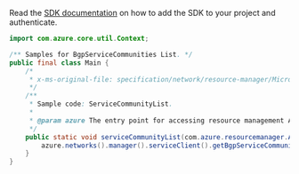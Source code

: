 Read the [SDK documentation](https://github.com/Azure/azure-sdk-for-java/blob/azure-resourcemanager_2.13.0/sdk/resourcemanager/azure-resourcemanager/README.md) on how to add the SDK to your project and authenticate.

```java
import com.azure.core.util.Context;

/** Samples for BgpServiceCommunities List. */
public final class Main {
    /*
     * x-ms-original-file: specification/network/resource-manager/Microsoft.Network/stable/2021-05-01/examples/ServiceCommunityList.json
     */
    /**
     * Sample code: ServiceCommunityList.
     *
     * @param azure The entry point for accessing resource management APIs in Azure.
     */
    public static void serviceCommunityList(com.azure.resourcemanager.AzureResourceManager azure) {
        azure.networks().manager().serviceClient().getBgpServiceCommunities().list(Context.NONE);
    }
}
```
